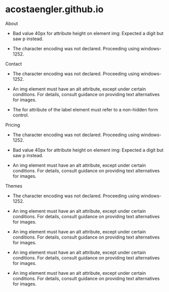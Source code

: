 # acostaengler.github.io

About

- Bad value 40px for attribute height on element img: Expected a digit but saw p instead.

- The character encoding was not declared. Proceeding using windows-1252.

Contact

- The character encoding was not declared. Proceeding using windows-1252.

- An img element must have an alt attribute, except under certain conditions. For details, consult guidance on providing text alternatives for images.

- The for attribute of the label element must refer to a non-hidden form control.

Pricing 

- The character encoding was not declared. Proceeding using windows-1252.

- Bad value 40px for attribute height on element img: Expected a digit but saw p instead.

- An img element must have an alt attribute, except under certain conditions. For details, consult guidance on providing text alternatives for images.

Themes
 
- The character encoding was not declared. Proceeding using windows-1252.

- An img element must have an alt attribute, except under certain conditions. For details, consult guidance on providing text alternatives for images.

- An img element must have an alt attribute, except under certain conditions. For details, consult guidance on providing text alternatives for images.

- An img element must have an alt attribute, except under certain conditions. For details, consult guidance on providing text alternatives for images.

- An img element must have an alt attribute, except under certain conditions. For details, consult guidance on providing text alternatives for images.
